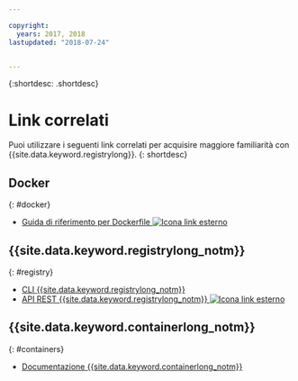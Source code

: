 ```yaml
---

copyright:
  years: 2017, 2018
lastupdated: "2018-07-24"


---
```


{:shortdesc: .shortdesc}


# Link correlati

Puoi utilizzare i seguenti link correlati per acquisire maggiore familiarità con {{site.data.keyword.registrylong}}.
{: shortdesc}

## Docker
{: #docker}

<ul>
<li><a href="http://docs.docker.com/engine/reference/builder/" target="_blank">Guida di riferimento per Dockerfile <img src="../../icons/launch-glyph.svg" alt="Icona link esterno"></a>
</ul>

## {{site.data.keyword.registrylong_notm}}
{: #registry}

<ul>
  <li><a href="registry_cli.html" target="_blank">CLI {{site.data.keyword.registrylong_notm}}</a></li>
<li><a href="https://registry.ng.bluemix.net/api/doc/" target="_blank">API REST {{site.data.keyword.registrylong_notm}} <img src="../../icons/launch-glyph.svg" alt="Icona link esterno"></a></li>
</ul>

## {{site.data.keyword.containerlong_notm}}
{: #containers}

* [Documentazione {{site.data.keyword.containerlong_notm}}](../../containers/container_index.html)
